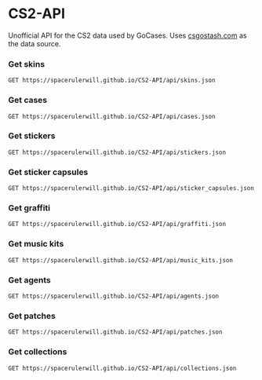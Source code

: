 # CS2-API
Unofficial API for the CS2 data used by GoCases. Uses [csgostash.com](https://www.csgostash.com) as the data source.

### Get skins
```http
GET https://spacerulerwill.github.io/CS2-API/api/skins.json
```

### Get cases
```http
GET https://spacerulerwill.github.io/CS2-API/api/cases.json
```

### Get stickers
```http
GET https://spacerulerwill.github.io/CS2-API/api/stickers.json
```

### Get sticker capsules
```http
GET https://spacerulerwill.github.io/CS2-API/api/sticker_capsules.json
```

### Get graffiti
```http
GET https://spacerulerwill.github.io/CS2-API/api/graffiti.json
```

### Get music kits
```http
GET https://spacerulerwill.github.io/CS2-API/api/music_kits.json
```

### Get agents
```http
GET https://spacerulerwill.github.io/CS2-API/api/agents.json
```

### Get patches
```http
GET https://spacerulerwill.github.io/CS2-API/api/patches.json
```

### Get collections
```http
GET https://spacerulerwill.github.io/CS2-API/api/collections.json
```